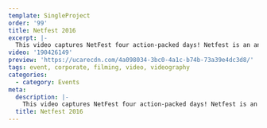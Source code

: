 ```yaml
---
template: SingleProject
order: '99'
title: Netfest 2016
excerpt: |-
  This video captures NetFest four action-packed days! Netfest is an annual mass netball participation event for 18yrs+ that brings together local, interstate and international participants. The unique event mixes netball, nightlife, sun, sand, surf, plus food and entertainment of the Gold Coast!
video: '190426149'
preview: 'https://ucarecdn.com/4a098034-3bc0-4a1c-b74b-73a39e4dc3d8/'
tags: event, corporate, filming, video, videography
categories:
  - category: Events
meta:
  description: |-
    This video captures NetFest four action-packed days! Netfest is an annual mass netball participation event for 18yrs+ that brings together local, interstate and international participants. The unique event mixes netball, nightlife, sun, sand, surf, plus food and entertainment of the Gold Coast!
  title: Netfest 2016
---
```


